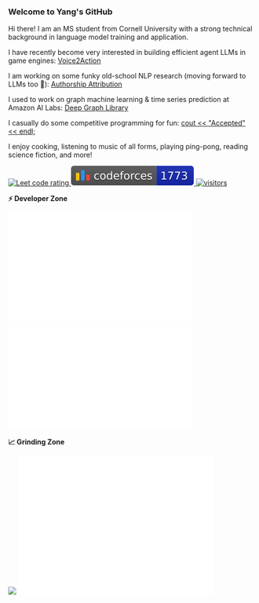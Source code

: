 <!--
**yang-su2000/yang-su2000** is a ✨ _special_ ✨ repository because its `README.md` (this file) appears on your GitHub profile.

Here are some ideas to get you started:

- 🔭 I’m currently working on ...
- 🌱 I’m currently learning ...
- 👯 I’m looking to collaborate on ...
- 🤔 I’m looking for help with ...
- 💬 Ask me about ...
- 📫 How to reach me: ...
- 😄 Pronouns: ...
- ⚡ Fun fact: ...
-->

### Welcome to Yang's GitHub

<!-- [![GitHub](https://img.shields.io/badge/-GitHub-2F2F2F?style=flat&logo=github&logoColor=white&link=https://www.github.com/yang-su2000)](https://www.github.com/yang-su2000)
[![Linkedin](https://img.shields.io/badge/-LinkedIn-306EA8?style=flat&logo=Linkedin&logoColor=white&link=https://www.linkedin.com/in/yang-su2000/)](https://www.linkedin.com/in/yang-su2000/) 
[![LeetCode](https://img.shields.io/badge/-LeetCode-5CB85C?style=flat&logo=leetcode&logoColor=white&link=https://leetcode.com/shinever)](https://leetcode.com/shinever)
[![CodeForces](https://img.shields.io/badge/-CodeForces-D9534F?style=flat&logo=codeforces&logoColor=white&link=https://codeforces.com/profile/shinever)](https://codeforces.com/profile/shinever)
[![Twitter](https://img.shields.io/badge/-Twitter-4B9AE5?style=flat&logo=Twitter&logoColor=white&link=https://twitter.com/YangSu2000)](https://twitter.com/YangSu2000)
 -->
Hi there! I am an MS student from Cornell University with a strong technical background in language model training and application.

I have recently become very interested in building efficient agent LLMs in game engines: [Voice2Action](https://github.com/yang-su2000/VR-Multimodal-Interaction)

I am working on some funky old-school NLP research (moving forward to LLMs too 👀): [Authorship Attribution](https://drive.google.com/file/d/1Gz3ZR95sBKAnPyzTlQi5HqO8tzzE_qQs/view?usp=drive_link)

I used to work on graph machine learning & time series prediction at Amazon AI Labs: [Deep Graph Library](https://github.com/dmlc/dgl)

I casually do some competitive programming for fun: [cout << "Accepted" << endl;](https://codeforces.com/profile/shinever)

I enjoy cooking, listening to music of all forms, playing ping-pong, reading science fiction, and more!

<!-- Interned as a software engineer at the Amazon AI lab, I focused on using static and dynamic graph-structured data to improve downstream time-series tasks' performance and stability. I conducted academic research and industrial engineering solutions using knowledge graph embeddings and spatio-temporal graph neural networks to enhance AWS sales prediction results. Throughout the internship, I demonstrated the ability to develop technically sound and reliable software in real-world, large-scale applications. 

Currently, at Cornell Tech, I am interested in the field of natural language reasoning, including logical and factual text generation, the chain of thoughts, and LLM for code (reasoning in a formal system). I also help Prof Sasha Rush with the topic of authorship attribution, which aims to match the correct authorship with a given text by creating unique fingerprints of author-specific linguistic features. 

I love building machine learning software to support and automate various application areas. At the Cornell XR Collabroatory, our team designs ML-guided 3D multimodal creator tools in virtual and augmented reality to track user actions and predict their intents in real-time. The future goal is to accelerate the rendering cost in the game engine and make more user-friendly interaction tools for developers to work on.

Lastly, I have some side interests in competitive programming and always be attracted to new algorithms and coding techniques (check my CF/AC with the handle “shinever”!). During my free time, I enjoy strolling around, listening to music of all forms, reading science fiction, and playing ping-pong! -->


<p align="left">
  <a href="https://leetcode.com/shinever/">
    <img src="https://cp-logo.vercel.app/leetcode/shinever" alt="Leet code rating" />
  </a>
  <a href="https://codeforces.com/profile/shinever">
    <img src="https://raw.githubusercontent.com/yang-su2000/cf-stats/main/output/max_rating.svg" alt="Leet code rating" />
  </a>
  <a href="https://github.com/yang-su2000/">
    <img src="https://komarev.com/ghpvc/?username=yang-su2000" alt="visitors" />
  </a>

</p>

<b>⚡ Developer Zone</b>
<p float="left">
<img width="375em" src="https://raw.githubusercontent.com/yang-su2000/github-stats/master/generated/overview.svg#gh-light-mode-only" /> 
<!-- <img height="214em" src="https://github-readme-stats.vercel.app/api/top-langs/?username=yang-su2000&hide=notjupyter%20notebook&exclude_repo=N/A&custom_title=Most%20Used%20Languages&langs_count=4" /> -->
<img width="375em" src="https://raw.githubusercontent.com/yang-su2000/github-stats/master/generated/languages.svg#gh-light-mode-only"/>
</p>

<b>&#128200; Grinding Zone</b>
<p float="left">
<img width="350em" src="https://leetcard.jacoblin.cool/shinever?theme=light&ext=contest" />
<img width="400em" src="https://raw.githubusercontent.com/yang-su2000/cf-stats/main/output/light_card.svg" />
</p>

<!-- ![AtCoder Trophies](https://atcoder-trophies.vercel.app/api/v1/atcoder?username=shinever) -->

<!-- ![GitHub stats](https://github-readme-stats.vercel.app/api?username=yang-su2000&show_icons=true&count_private=true&theme=algolia&custom_title=GitHub%20Stats&include_all_commits=true&hide=issues&hide_title=true&card_width=400)
![Languages](https://github-readme-stats.vercel.app/api/top-langs/?username=yang-su2000&layout=compact&hide=jupyter%20notebook&theme=algolia&custom_title=Top%20Languages&langs_count=4)
![LeetCode stats](https://leetcard.jacoblin.cool/shinever?theme=dark&ext=contest) -->

